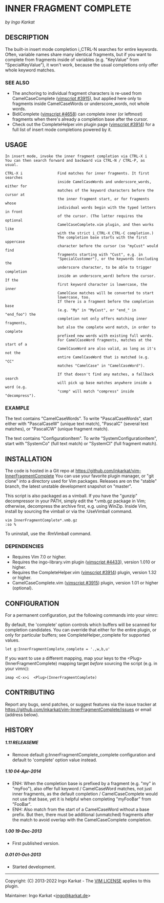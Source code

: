 INNER FRAGMENT COMPLETE
===============================================================================
_by Ingo Karkat_

DESCRIPTION
------------------------------------------------------------------------------

The built-in insert mode completion i\_CTRL-N searches for entire keywords.
Often, variable names share many identical fragments, but if you want to
complete from fragments inside of variables (e.g. "KeyValue" from
"SpecialKeyValue"), it won't work, because the usual completions only offer
whole keyword matches.

### SEE ALSO

- The anchoring to individual fragment characters is re-used from
  CamelCaseComplete ([vimscript #3915](http://www.vim.org/scripts/script.php?script_id=3915)), but applied here only to fragments
  inside CamelCaseWords or underscore\_words, not whole words.
- BidiComplete ([vimscript #4658](http://www.vim.org/scripts/script.php?script_id=4658)) can complete inner (or leftmost) fragments
  when there's already a completion base after the cursor.
- Check out the CompleteHelper.vim plugin page ([vimscript #3914](http://www.vim.org/scripts/script.php?script_id=3914)) for a full
  list of insert mode completions powered by it.

USAGE
------------------------------------------------------------------------------

    In insert mode, invoke the inner fragment completion via CTRL-X i
    You can then search forward and backward via CTRL-N / CTRL-P, as usual.

    CTRL-X i                Find matches for inner fragments. It first searches
                            inside CamelCaseWords and underscore_words, either for
                            matches of the keyword characters before the cursor at
                            the inner fragment start, or for fragments whose
                            individual words begin with the typed letters in front
                            of the cursor. (The latter requires the optional
                            CamelCaseComplete.vim plugin, and then works like
                            with the strict i_CTRL-X_CTRL-C completion.)
                            The completion base starts with the first uppercase
                            character before the cursor (so "myCust" would find
                            fragments starting with "Cust", e.g. in
                            "SpecialCustomer"), or the keywords (excluding the
                            underscore character, to be able to trigger completion
                            inside an underscore_word) before the cursor. If the
                            first keyword character is lowercase, the inner
                            CamelCase matches will be converted to start
                            lowercase, too.
                            If there is a fragment before the completion base
                            (e.g. "My" in "MyCust", or "end_" in "end_foo") the
                            completion not only offers matching inner fragments,
                            but also the complete word match, in order to complete
                            prefixed new words with existing full words.
                            For CamelCaseWord fragments, matches at the start of a
                            CamelCaseWord are also valid, as long as it's not the
                            entire CamelCaseWord that is matched (e.g. "CC"
                            matches "CamelCase" in "CamelCaseWord").

                            If that doesn't find any matches, a fallback search
                            will pick up base matches anywhere inside a word (e.g.
                            "comp" will match "compress" inside "decompress").

### EXAMPLE

The text contains "CamelCaseWords". To write "PascalCaseWords", start either
with "PascalCaseW" (unique text match), "PascalC" (several text matches), or
"PascalCW" (unique fragment match).

The text contains "ConfigurationItem". To write "SystemConfigurationItem",
start with "SystemCo" (full text match) or "SystemCI" (full fragment match).

INSTALLATION
------------------------------------------------------------------------------

The code is hosted in a Git repo at
    https://github.com/inkarkat/vim-InnerFragmentComplete
You can use your favorite plugin manager, or "git clone" into a directory used
for Vim packages. Releases are on the "stable" branch, the latest unstable
development snapshot on "master".

This script is also packaged as a vimball. If you have the "gunzip"
decompressor in your PATH, simply edit the \*.vmb.gz package in Vim; otherwise,
decompress the archive first, e.g. using WinZip. Inside Vim, install by
sourcing the vimball or via the :UseVimball command.

    vim InnerFragmentComplete*.vmb.gz
    :so %

To uninstall, use the :RmVimball command.

### DEPENDENCIES

- Requires Vim 7.0 or higher.
- Requires the ingo-library.vim plugin ([vimscript #4433](http://www.vim.org/scripts/script.php?script_id=4433)), version 1.010 or
  higher.
- Requires the CompleteHelper.vim ([vimscript #3914](http://www.vim.org/scripts/script.php?script_id=3914)) plugin, version 1.32 or
  higher.
- CamelCaseComplete.vim ([vimscript #3915](http://www.vim.org/scripts/script.php?script_id=3915)) plugin, version 1.01 or higher
  (optional).

CONFIGURATION
------------------------------------------------------------------------------

For a permanent configuration, put the following commands into your vimrc:

By default, the 'complete' option controls which buffers will be scanned for
completion candidates. You can override that either for the entire plugin, or
only for particular buffers; see CompleteHelper\_complete for supported
values.

    let g:InnerFragmentComplete_complete = '.,w,b,u'

If you want to use a different mapping, map your keys to the
&lt;Plug&gt;(InnerFragmentComplete) mapping target _before_ sourcing the script
(e.g. in your vimrc):

    imap <C-x>i  <Plug>(InnerFragmentComplete)

CONTRIBUTING
------------------------------------------------------------------------------

Report any bugs, send patches, or suggest features via the issue tracker at
https://github.com/inkarkat/vim-InnerFragmentComplete/issues or email (address
below).

HISTORY
------------------------------------------------------------------------------

##### 1.11    RELEASEME
- Remove default g:InnerFragmentComplete\_complete configuration and default to
  'complete' option value instead.

##### 1.10    04-Apr-2014
- ENH: When the completion base is prefixed by a fragment (e.g. "my" in
  "myFoo"), also offer full keyword / CamelCaseWord matches, not just inner
  fragments, as the default completion / CamelCaseComplete would not use that
  base, yet it is helpful when completing "myFooBar" from "FooBar".
- ENH: Also match from the start of a CamelCaseWord without a base prefix. But
  then, there must be additional (unmatched) fragments after the match to
  avoid overlap with the CamelCaseComplete completion.

##### 1.00    19-Dec-2013
- First published version.

##### 0.01    01-Oct-2013
- Started development.

------------------------------------------------------------------------------
Copyright: (C) 2013-2022 Ingo Karkat -
The [VIM LICENSE](http://vimdoc.sourceforge.net/htmldoc/uganda.html#license) applies to this plugin.

Maintainer:     Ingo Karkat &lt;ingo@karkat.de&gt;
